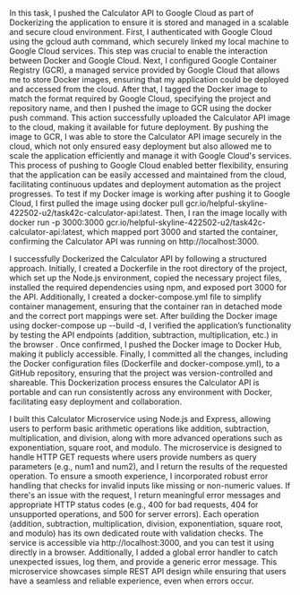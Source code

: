 In this task, I pushed the Calculator API to Google Cloud as part of Dockerizing the application to ensure it is stored and managed in a scalable and secure cloud environment. First, I authenticated with Google Cloud using the gcloud auth command, which securely linked my local machine to Google Cloud services. This step was crucial to enable the interaction between Docker and Google Cloud. Next, I configured Google Container Registry (GCR), a managed service provided by Google Cloud that allows me to store Docker images, ensuring that my application could be deployed and accessed from the cloud. After that, I tagged the Docker image to match the format required by Google Cloud, specifying the project and repository name, and then I pushed the image to GCR using the docker push command. This action successfully uploaded the Calculator API image to the cloud, making it available for future deployment. By pushing the image to GCR, I was able to store the Calculator API image securely in the cloud, which not only ensured easy deployment but also allowed me to scale the application efficiently and manage it with Google Cloud's services. This process of pushing to Google Cloud enabled better flexibility, ensuring that the application can be easily accessed and maintained from the cloud, facilitating continuous updates and deployment automation as the project progresses. To test if my Docker image is working after pushing it to Google Cloud, I first pulled the image using docker pull gcr.io/helpful-skyline-422502-u2/task42c-calculator-api:latest. Then, I ran the image locally with docker run -p 3000:3000 gcr.io/helpful-skyline-422502-u2/task42c-calculator-api:latest, which mapped port 3000 and started the container, confirming the Calculator API was running on http://localhost:3000.



I successfully Dockerized the Calculator API by following a structured approach. Initially, I created a Dockerfile in the root directory of the project, which set up the Node.js environment, copied the necessary project files, installed the required dependencies using npm, and exposed port 3000 for the API. Additionally, I created a docker-compose.yml file to simplify container management, ensuring that the container ran in detached mode and the correct port mappings were set. After building the Docker image using docker-compose up --build -d, I verified the application’s functionality by testing the API endpoints (addition, subtraction, multiplication, etc.) in the browser . Once confirmed, I pushed the Docker image to Docker Hub, making it publicly accessible. Finally, I committed all the changes, including the Docker configuration files (Dockerfile and docker-compose.yml), to a GitHub repository, ensuring that the project was version-controlled and shareable. This Dockerization process ensures the Calculator API is portable and can run consistently across any environment with Docker, facilitating easy deployment and collaboration.


I built this Calculator Microservice using Node.js and Express, allowing users to perform basic arithmetic operations like addition, subtraction, multiplication, and division, along with more advanced operations such as exponentiation, square root, and modulo. The microservice is designed to handle HTTP GET requests where users provide numbers as query parameters (e.g., num1 and num2), and I return the results of the requested operation.
To ensure a smooth experience, I incorporated robust error handling that checks for invalid inputs like missing or non-numeric values. If there's an issue with the request, I return meaningful error messages and appropriate HTTP status codes (e.g., 400 for bad requests, 404 for unsupported operations, and 500 for server errors).
Each operation (addition, subtraction, multiplication, division, exponentiation, square root, and modulo) has its own dedicated route with validation checks. The service is accessible via http://localhost:3000, and you can test it using directly in a browser.
Additionally, I added a global error handler to catch unexpected issues, log them, and provide a generic error message. This microservice showcases simple REST API design while ensuring that users have a seamless and reliable experience, even when errors occur.
